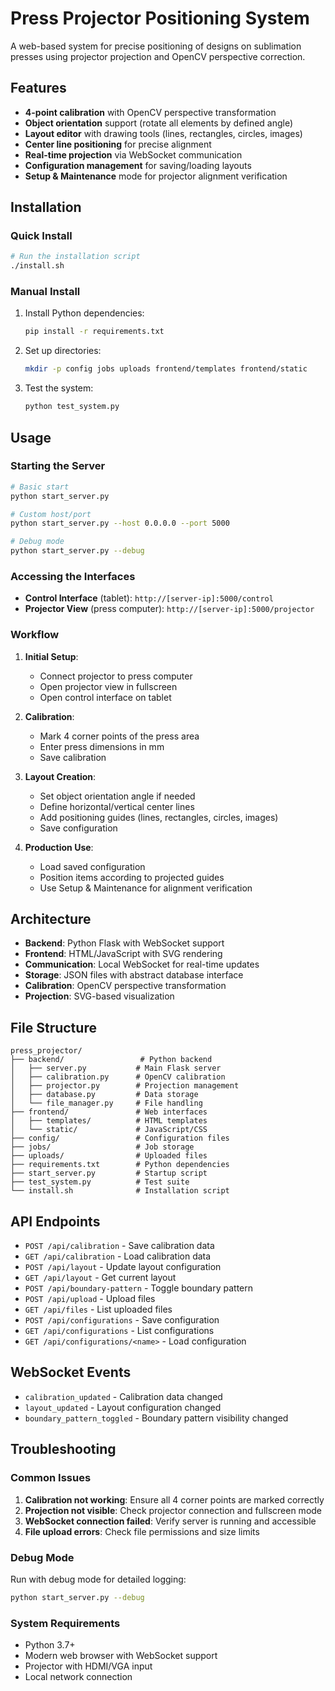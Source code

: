 # Press Projector Positioning System

A web-based system for precise positioning of designs on sublimation presses using projector projection and OpenCV perspective correction.

## Features

- **4-point calibration** with OpenCV perspective transformation
- **Object orientation** support (rotate all elements by defined angle)
- **Layout editor** with drawing tools (lines, rectangles, circles, images)
- **Center line positioning** for precise alignment
- **Real-time projection** via WebSocket communication
- **Configuration management** for saving/loading layouts
- **Setup & Maintenance** mode for projector alignment verification

## Installation

### Quick Install
```bash
# Run the installation script
./install.sh
```

### Manual Install
1. Install Python dependencies:
   ```bash
   pip install -r requirements.txt
   ```

2. Set up directories:
   ```bash
   mkdir -p config jobs uploads frontend/templates frontend/static
   ```

3. Test the system:
   ```bash
   python test_system.py
   ```

## Usage

### Starting the Server
```bash
# Basic start
python start_server.py

# Custom host/port
python start_server.py --host 0.0.0.0 --port 5000

# Debug mode
python start_server.py --debug
```

### Accessing the Interfaces
- **Control Interface** (tablet): `http://[server-ip]:5000/control`
- **Projector View** (press computer): `http://[server-ip]:5000/projector`

### Workflow

1. **Initial Setup**:
   - Connect projector to press computer
   - Open projector view in fullscreen
   - Open control interface on tablet

2. **Calibration**:
   - Mark 4 corner points of the press area
   - Enter press dimensions in mm
   - Save calibration

3. **Layout Creation**:
   - Set object orientation angle if needed
   - Define horizontal/vertical center lines
   - Add positioning guides (lines, rectangles, circles, images)
   - Save configuration

4. **Production Use**:
   - Load saved configuration
   - Position items according to projected guides
   - Use Setup & Maintenance for alignment verification

## Architecture

- **Backend**: Python Flask with WebSocket support
- **Frontend**: HTML/JavaScript with SVG rendering
- **Communication**: Local WebSocket for real-time updates
- **Storage**: JSON files with abstract database interface
- **Calibration**: OpenCV perspective transformation
- **Projection**: SVG-based visualization

## File Structure

```
press_projector/
├── backend/                 # Python backend
│   ├── server.py           # Main Flask server
│   ├── calibration.py      # OpenCV calibration
│   ├── projector.py        # Projection management
│   ├── database.py         # Data storage
│   └── file_manager.py     # File handling
├── frontend/               # Web interfaces
│   ├── templates/          # HTML templates
│   └── static/             # JavaScript/CSS
├── config/                 # Configuration files
├── jobs/                   # Job storage
├── uploads/                # Uploaded files
├── requirements.txt        # Python dependencies
├── start_server.py         # Startup script
├── test_system.py          # Test suite
└── install.sh              # Installation script
```

## API Endpoints

- `POST /api/calibration` - Save calibration data
- `GET /api/calibration` - Load calibration data
- `POST /api/layout` - Update layout configuration
- `GET /api/layout` - Get current layout
- `POST /api/boundary-pattern` - Toggle boundary pattern
- `POST /api/upload` - Upload files
- `GET /api/files` - List uploaded files
- `POST /api/configurations` - Save configuration
- `GET /api/configurations` - List configurations
- `GET /api/configurations/<name>` - Load configuration

## WebSocket Events

- `calibration_updated` - Calibration data changed
- `layout_updated` - Layout configuration changed
- `boundary_pattern_toggled` - Boundary pattern visibility changed

## Troubleshooting

### Common Issues

1. **Calibration not working**: Ensure all 4 corner points are marked correctly
2. **Projection not visible**: Check projector connection and fullscreen mode
3. **WebSocket connection failed**: Verify server is running and accessible
4. **File upload errors**: Check file permissions and size limits

### Debug Mode

Run with debug mode for detailed logging:
```bash
python start_server.py --debug
```

### System Requirements

- Python 3.7+
- Modern web browser with WebSocket support
- Projector with HDMI/VGA input
- Local network connection
